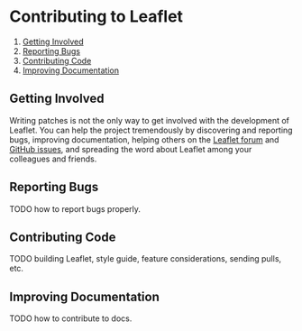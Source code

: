Contributing to Leaflet
=======================

1. [Getting Involved](#getting-involved)
2. [Reporting Bugs](#reporting-bugs)
3. [Contributing Code](#contributing-code)
4. [Improving Documentation](#improving-documentation)

## Getting Involved

Writing patches is not the only way to get involved with the development of Leaflet. You can help the project tremendously by discovering and reporting bugs, improving documentation, helping others on the [Leaflet forum](https://groups.google.com/forum/#!forum/leaflet-js) and [GitHub issues](https://github.com/CloudMade/Leaflet/issues), and spreading the word about Leaflet among your colleagues and friends.

## Reporting Bugs

TODO how to report bugs properly.

## Contributing Code

TODO building Leaflet, style guide, feature considerations, sending pulls, etc.

## Improving Documentation

TODO how to contribute to docs.
